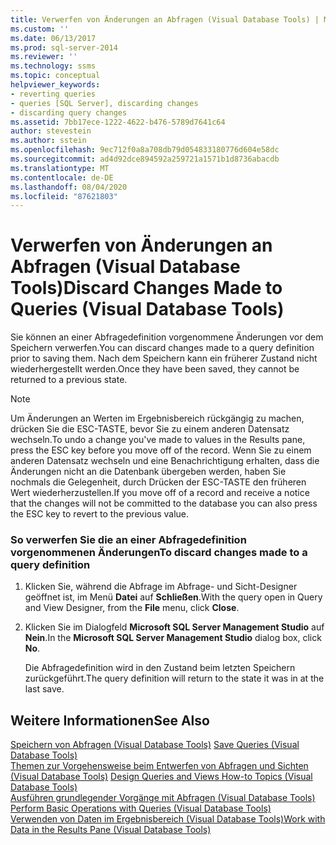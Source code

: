 ```yaml
---
title: Verwerfen von Änderungen an Abfragen (Visual Database Tools) | Microsoft-Dokumentation
ms.custom: ''
ms.date: 06/13/2017
ms.prod: sql-server-2014
ms.reviewer: ''
ms.technology: ssms
ms.topic: conceptual
helpviewer_keywords:
- reverting queries
- queries [SQL Server], discarding changes
- discarding query changes
ms.assetid: 7bb17ece-1222-4622-b476-5789d7641c64
author: stevestein
ms.author: sstein
ms.openlocfilehash: 9ec712f0a8a708db79d054833180776d604e58dc
ms.sourcegitcommit: ad4d92dce894592a259721a1571b1d8736abacdb
ms.translationtype: MT
ms.contentlocale: de-DE
ms.lasthandoff: 08/04/2020
ms.locfileid: "87621803"
---
```

# <a name="discard-changes-made-to-queries-visual-database-tools"></a><span data-ttu-id="4838f-102">Verwerfen von Änderungen an Abfragen (Visual Database Tools)</span><span class="sxs-lookup"><span data-stu-id="4838f-102">Discard Changes Made to Queries (Visual Database Tools)</span></span>
  <span data-ttu-id="4838f-103">Sie können an einer Abfragedefinition vorgenommene Änderungen vor dem Speichern verwerfen.</span><span class="sxs-lookup"><span data-stu-id="4838f-103">You can discard changes made to a query definition prior to saving them.</span></span> <span data-ttu-id="4838f-104">Nach dem Speichern kann ein früherer Zustand nicht wiederhergestellt werden.</span><span class="sxs-lookup"><span data-stu-id="4838f-104">Once they have been saved, they cannot be returned to a previous state.</span></span>  
  
> [!NOTE]  
>  <span data-ttu-id="4838f-105">Um Änderungen an Werten im Ergebnisbereich rückgängig zu machen, drücken Sie die ESC-TASTE, bevor Sie zu einem anderen Datensatz wechseln.</span><span class="sxs-lookup"><span data-stu-id="4838f-105">To undo a change you've made to values in the Results pane, press the ESC key before you move off of the record.</span></span> <span data-ttu-id="4838f-106">Wenn Sie zu einem anderen Datensatz wechseln und eine Benachrichtigung erhalten, dass die Änderungen nicht an die Datenbank übergeben werden, haben Sie nochmals die Gelegenheit, durch Drücken der ESC-TASTE den früheren Wert wiederherzustellen.</span><span class="sxs-lookup"><span data-stu-id="4838f-106">If you move off of a record and receive a notice that the changes will not be committed to the database you can also press the ESC key to revert to the previous value.</span></span>  
  
### <a name="to-discard-changes-made-to-a-query-definition"></a><span data-ttu-id="4838f-107">So verwerfen Sie die an einer Abfragedefinition vorgenommenen Änderungen</span><span class="sxs-lookup"><span data-stu-id="4838f-107">To discard changes made to a query definition</span></span>  
  
1.  <span data-ttu-id="4838f-108">Klicken Sie, während die Abfrage im Abfrage- und Sicht-Designer geöffnet ist, im Menü **Datei** auf **Schließen**.</span><span class="sxs-lookup"><span data-stu-id="4838f-108">With the query open in Query and View Designer, from the **File** menu, click **Close**.</span></span>  
  
2.  <span data-ttu-id="4838f-109">Klicken Sie im Dialogfeld **Microsoft SQL Server Management Studio** auf **Nein**.</span><span class="sxs-lookup"><span data-stu-id="4838f-109">In the **Microsoft SQL Server Management Studio** dialog box, click **No**.</span></span>  
  
     <span data-ttu-id="4838f-110">Die Abfragedefinition wird in den Zustand beim letzten Speichern zurückgeführt.</span><span class="sxs-lookup"><span data-stu-id="4838f-110">The query definition will return to the state it was in at the last save.</span></span>  
  
## <a name="see-also"></a><span data-ttu-id="4838f-111">Weitere Informationen</span><span class="sxs-lookup"><span data-stu-id="4838f-111">See Also</span></span>  
 <span data-ttu-id="4838f-112">[Speichern von Abfragen &#40;Visual Database Tools&#41;](visual-database-tools.md) </span><span class="sxs-lookup"><span data-stu-id="4838f-112">[Save Queries &#40;Visual Database Tools&#41;](visual-database-tools.md) </span></span>  
 <span data-ttu-id="4838f-113">[Themen zur Vorgehensweise beim Entwerfen von Abfragen und Sichten &#40;Visual Database Tools&#41;](design-queries-and-views-how-to-topics-visual-database-tools.md) </span><span class="sxs-lookup"><span data-stu-id="4838f-113">[Design Queries and Views How-to Topics &#40;Visual Database Tools&#41;](design-queries-and-views-how-to-topics-visual-database-tools.md) </span></span>  
 <span data-ttu-id="4838f-114">[Ausführen grundlegender Vorgänge mit Abfragen &#40;Visual Database Tools&#41;](perform-basic-operations-with-queries-visual-database-tools.md) </span><span class="sxs-lookup"><span data-stu-id="4838f-114">[Perform Basic Operations with Queries &#40;Visual Database Tools&#41;](perform-basic-operations-with-queries-visual-database-tools.md) </span></span>  
 [<span data-ttu-id="4838f-115">Verwenden von Daten im Ergebnisbereich &#40;Visual Database Tools&#41;</span><span class="sxs-lookup"><span data-stu-id="4838f-115">Work with Data in the Results Pane &#40;Visual Database Tools&#41;</span></span>](results-pane-visual-database-tools.md)  
  
  
